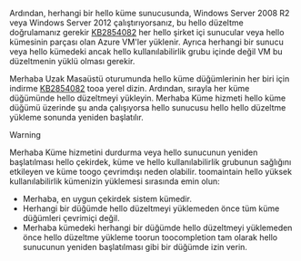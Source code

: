 Ardından, herhangi bir hello küme sunucusunda, Windows Server 2008 R2 veya Windows Server 2012 çalıştırıyorsanız, bu hello düzeltme doğrulamanız gerekir [KB2854082](http://support.microsoft.com/kb/2854082) her hello şirket içi sunucular veya hello kümesinin parçası olan Azure VM'ler yüklenir. Ayrıca herhangi bir sunucu veya hello kümedeki ancak hello kullanılabilirlik grubu içinde değil VM bu düzeltmenin yüklü olması gerekir.

Merhaba Uzak Masaüstü oturumunda hello küme düğümlerinin her biri için indirme [KB2854082](http://support.microsoft.com/kb/2854082) tooa yerel dizin. Ardından, sırayla her küme düğümünde hello düzeltmeyi yükleyin. Merhaba Küme hizmeti hello küme düğümü üzerinde şu anda çalışıyorsa hello sunucusu hello hello düzeltme yükleme sonunda yeniden başlatılır.

> [!WARNING]
> Merhaba Küme hizmetini durdurma veya hello sunucunun yeniden başlatılması hello çekirdek, küme ve hello kullanılabilirlik grubunun sağlığını etkileyen ve küme toogo çevrimdışı neden olabilir. toomaintain hello yüksek kullanılabilirlik kümenizin yüklemesi sırasında emin olun:
> 
> * Merhaba, en uygun çekirdek sistem kümedir. 
> * Herhangi bir düğümde hello düzeltmeyi yüklemeden önce tüm küme düğümleri çevrimiçi değil.
> * Merhaba kümedeki herhangi bir düğümde hello düzeltmeyi yüklemeden önce hello düzeltme yükleme toorun toocompletion tam olarak hello sunucunun yeniden başlatılması gibi bir düğümde izin verin.
> 
> 

